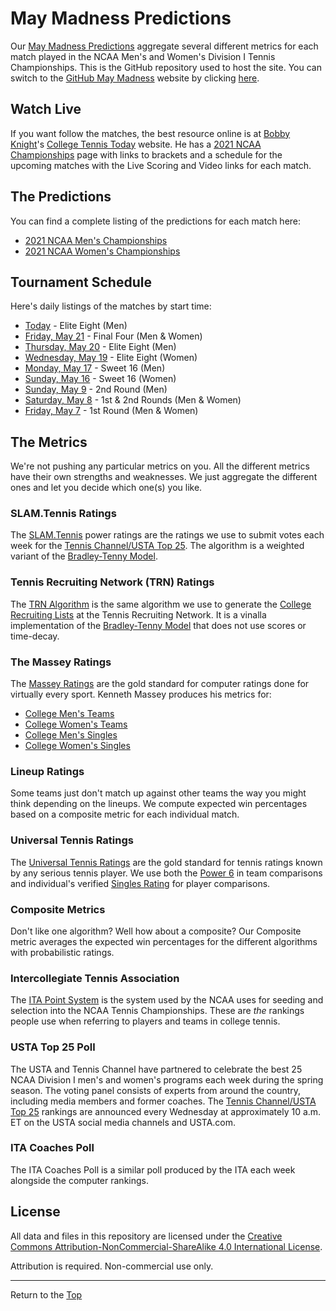 # <a name="top"></a>May Madness Predictions

Our [May Madness Predictions](./docs/index.md) aggregate several different metrics for each match played in the NCAA Men's and Women's Division I Tennis Championships. This is the GitHub repository used to host the site. You can switch to the [GitHub May Madness](https://slam10s.github.io/may-madness/) website by clicking [here](https://slam10s.github.io/may-madness/).

## Watch Live

If you want follow the matches, the best resource online is at [Bobby Knight](https://twitter.com/College10s2day)'s [College Tennis Today](https://www.collegetennistoday.com/) website. He has a [2021 NCAA Championships](https://www.collegetennistoday.com/2021-ncaa-championships/) page with links to brackets and a schedule for the upcoming matches with the Live Scoring and Video links for each match.

## The Predictions

You can find a complete listing of the predictions for each match here:

- [2021 NCAA Men's Championships](./docs/2020-21/ncaam/index.md)
- [2021 NCAA Women's Championships](./docs/2020-21/ncaaw/index.md)

## Tournament Schedule

Here's daily listings of the matches by start time:

- [Today](./docs/2020-21/schedule/05-20.md) - Elite Eight (Men)
- [Friday, May 21](./docs/2020-21/schedule/05-21.md) - Final Four (Men & Women)
- [Thursday, May 20](./docs/2020-21/schedule/05-20.md) - Elite Eight (Men)
- [Wednesday, May 19](./docs/2020-21/schedule/05-19.md) - Elite Eight (Women)
- [Monday, May 17](./docs/2020-21/schedule/05-17.md) - Sweet 16 (Men)
- [Sunday, May 16](./docs/2020-21/schedule/05-16.md) - Sweet 16 (Women)
- [Sunday, May 9](./docs/2020-21/schedule/05-09.md) - 2nd Round (Men)
- [Saturday, May 8](./docs/2020-21/schedule/05-08.md) - 1st & 2nd Rounds (Men & Women)
- [Friday, May 7](./docs/2020-21/schedule/05-07.md) - 1st Round (Men & Women)

## The Metrics

We're not pushing any particular metrics on you. All the different metrics have their own strengths and weaknesses. We just aggregate the different ones and let you decide which one(s) you like.

### SLAM.Tennis Ratings

The [SLAM.Tennis](https://www.slam.tennis/teams/rankings.asp) power ratings are the ratings we use to submit votes each week for the [Tennis Channel/USTA Top 25](https://www.usta.com/en/home/play/college-tennis/programs/national/top-25.html). The algorithm is a weighted variant of the [Bradley-Tenny Model](https://en.wikipedia.org/wiki/Bradley%E2%80%93Terry_model).

### Tennis Recruiting Network (TRN) Ratings

The [TRN Algorithm](https://tennisrecruiting.net/article.asp?id=2499) is the same algorithm we use to generate the [College Recruiting Lists](https://tennisrecruiting.net/Boys.asp) at the Tennis Recruiting Network. It is a vinalla implementation of the [Bradley-Tenny Model](https://en.wikipedia.org/wiki/Bradley%E2%80%93Terry_model) that does not use scores or time-decay.

### The Massey Ratings

The [Massey Ratings](https://www.masseyratings.com/) are the gold standard for computer ratings done for virtually every sport. Kenneth Massey produces his metrics for:

- [College Men's Teams](https://www.masseyratings.com/ctm/ratings)
- [College Women's Teams](https://www.masseyratings.com/ctw/ratings)
- [College Men's Singles](https://www.masseyratings.com/ctms/ratings)
- [College Women's Singles](https://www.masseyratings.com/ctws/ratings)

### Lineup Ratings

Some teams just don't match up against other teams the way you might think depending on the lineups. We compute expected win percentages based on a composite metric for each individual match.

### Universal Tennis Ratings

The [Universal Tennis Ratings](https://www.myutr.com/) are the gold standard for tennis ratings known by any serious tennis player. We use both the [Power 6](https://app.myutr.com/search?type=colleges&utrFitPosition=6&utrMax=16&utrMin=1&utrTeamType=singles&utrType=verified) in team comparisons and individual's verified [Singles Rating](https://support.myutr.com/en/support/solutions/articles/9000151830-understanding-the-algorithm-complete-summary) for player comparisons.

### Composite Metrics

Don't like one algorithm? Well how about a composite? Our Composite metric averages the expected win percentages for the different algorithms with probabilistic ratings.

### Intercollegiate Tennis Association

The [ITA Point System](https://www.wearecollegetennis.com/ita-rankings/rankings-explained/) is the system used by the NCAA uses for seeding and selection into the NCAA Tennis Championships. These are _the_ rankings people use when referring to players and teams in college tennis.

### USTA Top 25 Poll

The USTA and Tennis Channel have partnered to celebrate the best 25 NCAA Division I men's and women's programs each week during the spring season. The voting panel consists of experts from around the country, including media members and former coaches. The [Tennis Channel/USTA Top 25](https://www.usta.com/en/home/play/college-tennis/programs/national/top-25.html) rankings are announced every Wednesday at approximately 10 a.m. ET on the USTA social media channels and USTA.com.

### ITA Coaches Poll

The ITA Coaches Poll is a similar poll produced by the ITA each week alongside the computer rankings.

## License

All data and files in this repository are licensed under the [Creative Commons Attribution-NonCommercial-ShareAlike 4.0 International License](http://creativecommons.org/licenses/by-nc-sa/4.0/).

Attribution is required. Non-commercial use only.

---

Return to the [Top](#top)
